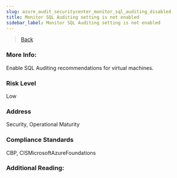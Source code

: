 ```yaml
---
slug: azure_audit_securitycenter_monitor_sql_auditing_disabled
title: Monitor SQL Auditing setting is not enabled
sidebar_label: Monitor SQL Auditing setting is not enabled
---
```

> [Back](../../azuresecuritycenteraudit)

### More Info:
Enable SQL Auditing recommendations for virtual machines.

### Risk Level
Low

### Address
Security, Operational Maturity

### Compliance Standards
CBP, CISMicrosoftAzureFoundations

### Additional Reading:
